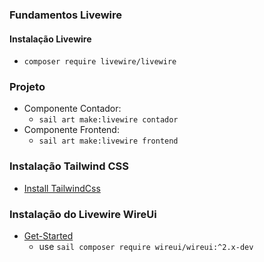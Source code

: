### Fundamentos Livewire

#### Instalação Livewire
* `composer require livewire/livewire`

### Projeto 
* Componente Contador:
  * `sail art make:livewire contador`
* Componente Frontend:
  * `sail art make:livewire frontend`

### Instalação Tailwind CSS
* [Install TailwindCss](https://jobstreinamentos.com.br/support/knowledgebase.php?article=3)

### Instalação do Livewire WireUi
* [Get-Started](https://livewire-wireui.com/docs/get-started)
  * use `sail composer require wireui/wireui:^2.x-dev`
